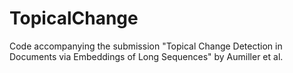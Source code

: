 # TopicalChange
Code accompanying the submission "Topical Change Detection in Documents via Embeddings of Long Sequences" by Aumiller et al.
